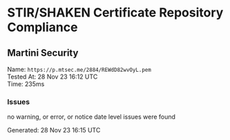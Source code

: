 # STIR/SHAKEN Certificate Repository Compliance

## Martini Security

Name: `https://p.mtsec.me/2884/REWdD82wvOyL.pem`\
Tested At: 28 Nov 23 16:12 UTC\
Time: 235ms

### Issues

no warning, or error, or notice date level issues were found

Generated: 28 Nov 23 16:15 UTC